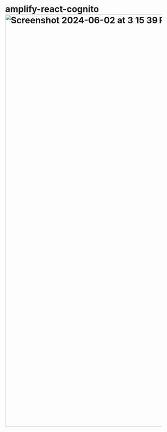 # amplify-react-cognito<img width="1327" alt="Screenshot 2024-06-02 at 3 15 39 PM" src="https://github.com/Nilesh-27/amplify-react-cognito/assets/110710201/6e69cf65-ea00-4a54-a83b-2fcae49ecf7b">
